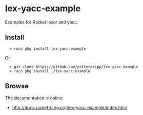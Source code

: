 lex-yacc-example
===

Examples for Racket lexer and yacc.

Install
---

```
  > raco pkg install lex-yacc-example
```

Or

```
  > git clone https://github.com/petterpripp/lex-yacc-example
  > raco pkg install ./lex-yacc-example
```


Browse
---

The documentation is online:

- <http://docs.racket-lang.org/lex-yacc-example/index.html>


